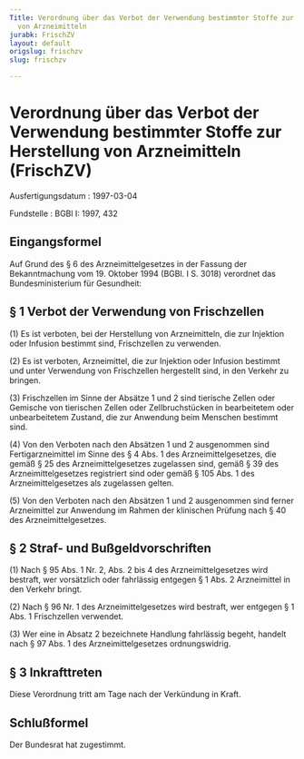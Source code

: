```yaml
---
Title: Verordnung über das Verbot der Verwendung bestimmter Stoffe zur Herstellung
  von Arzneimitteln
jurabk: FrischZV
layout: default
origslug: frischzv
slug: frischzv

---
```


# Verordnung über das Verbot der Verwendung bestimmter Stoffe zur Herstellung von Arzneimitteln (FrischZV)

Ausfertigungsdatum
:   1997-03-04

Fundstelle
:   BGBl I: 1997, 432



## Eingangsformel

Auf Grund des § 6 des Arzneimittelgesetzes in der Fassung der
Bekanntmachung vom 19. Oktober 1994 (BGBl. I S. 3018) verordnet das
Bundesministerium für Gesundheit:


## § 1 Verbot der Verwendung von Frischzellen

(1) Es ist verboten, bei der Herstellung von Arzneimitteln, die zur
Injektion oder Infusion bestimmt sind, Frischzellen zu verwenden.

(2) Es ist verboten, Arzneimittel, die zur Injektion oder Infusion
bestimmt und unter Verwendung von Frischzellen hergestellt sind, in
den Verkehr zu bringen.

(3) Frischzellen im Sinne der Absätze 1 und 2 sind tierische Zellen
oder Gemische von tierischen Zellen oder Zellbruchstücken in
bearbeitetem oder unbearbeitetem Zustand, die zur Anwendung beim
Menschen bestimmt sind.

(4) Von den Verboten nach den Absätzen 1 und 2 ausgenommen sind
Fertigarzneimittel im Sinne des § 4 Abs. 1 des Arzneimittelgesetzes,
die gemäß § 25 des Arzneimittelgesetzes zugelassen sind, gemäß § 39
des Arzneimittelgesetzes registriert sind oder gemäß § 105 Abs. 1 des
Arzneimittelgesetzes als zugelassen gelten.

(5) Von den Verboten nach den Absätzen 1 und 2 ausgenommen sind ferner
Arzneimittel zur Anwendung im Rahmen der klinischen Prüfung nach § 40
des Arzneimittelgesetzes.


## § 2 Straf- und Bußgeldvorschriften

(1) Nach § 95 Abs. 1 Nr. 2, Abs. 2 bis 4 des Arzneimittelgesetzes wird
bestraft, wer vorsätzlich oder fahrlässig entgegen § 1 Abs. 2
Arzneimittel in den Verkehr bringt.

(2) Nach § 96 Nr. 1 des Arzneimittelgesetzes wird bestraft, wer
entgegen § 1 Abs. 1 Frischzellen verwendet.

(3) Wer eine in Absatz 2 bezeichnete Handlung fahrlässig begeht,
handelt nach § 97 Abs. 1 des Arzneimittelgesetzes ordnungswidrig.


## § 3 Inkrafttreten

Diese Verordnung tritt am Tage nach der Verkündung in Kraft.


## Schlußformel

Der Bundesrat hat zugestimmt.

